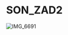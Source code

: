 # SON_ZAD2
![IMG_6691](https://paczaizm.pl/content/wp-content/uploads/to-sie-zateguje-typowy-polak-nosacz-malpa-robotnik-budowlaniec-wykonczeniowiec.jpg)
